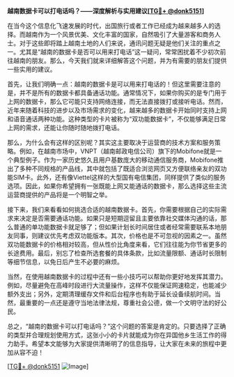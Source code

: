 **越南数据卡可以打电话吗？——深度解析与实用建议[[TG💪+ @donk5151](https://t.me/s/donk5151)]**

在当今这个信息化飞速发展的时代，出国旅行或者工作已经成为越来越多人的选择。而越南作为一个风景优美、文化丰富的国家，自然吸引了大量游客和商务人士。对于这些即将踏上越南土地的人们来说，通讯问题无疑是他们关注的重点之一。尤其是“越南的数据卡是否可以用来打电话”这一疑问，常常困扰着不少初次前往越南的朋友。那么，今天我们就来详细解答这个问题，并为有需要的朋友们提供一些实用的建议。

首先，让我们明确一点：越南的数据卡是可以用来打电话的！但这里需要注意的是，并不是所有的数据卡都具备通话功能。通常情况下，如果你购买的是专门用于上网的数据卡，那么它可能只支持网络连接，而无法直接拨打或接听电话。然而，近年来随着科技的进步以及市场需求的变化，越来越多的数据卡开始同时支持上网和语音通话两种功能。这种类型的卡片被称为“双功能数据卡”，不仅能够满足日常上网的需求，还能让你随时随地拨打电话。

那么，为什么会有这样的区别呢？其实这主要取决于运营商的技术方案和服务策略。例如，在越南市场中，VNPT（越南邮政电信公司）旗下的Mobifone就是一个典型例子。作为一家历史悠久且用户基数庞大的移动通信服务商，Mobifone推出了多种不同规格的产品线，其中就包括了既适合浏览网页又方便联络亲友的双功能SIM卡。此外，还有像Viettel这样的大型国有电信集团，同样提供了类似的服务选项。因此，如果你希望拥有一张既能上网又能通话的数据卡，那么选择这些主流运营商提供的产品将是一个明智之举。

接下来，我们来看看如何挑选合适的越南数据卡。首先，你需要根据自己的实际需求来决定是否需要通话功能。如果只是短期逗留且主要依靠社交媒体沟通的话，那么普通的单功能数据卡就足够了；但如果计划长时间居住或者经常需要联系本地朋友同事，则建议优先考虑双功能版本。其次，价格也是不可忽视的因素之一。虽然双功能数据卡的价格相对较高，但从性价比角度来看，它们往往能为你节省更多的长途费用。最后，别忘了检查所选套餐的具体条款，比如流量限额、通话时长限制等细节信息，以免日后产生不必要的麻烦。

当然，在使用越南数据卡的过程中还有一些小技巧可以帮助你更好地发挥其潜力。例如，尽量避免在高峰时段进行大流量操作，这样不仅能保证网速稳定，也能减少额外支出；另外，定期清理缓存文件和后台程序也有助于延长设备续航时间。当然，最重要的一点还是遵守当地法律法规，尊重社会公德，做一个文明守法的好公民。

总之，“越南的数据卡可以打电话吗？”这个问题的答案是肯定的。只要选择了正确的类型并合理规划使用方式，这张小小的卡片就能成为你在异国他乡生活工作的得力助手。希望本文能够为大家提供清晰明了的信息指导，让大家在未来的旅程中更加从容不迫！

[[TG💪+ @donk5151](https://t.me/s/donk5151) ![Image](https://i.postimg.cc/rwNCRYN7/Snipaste-2025-04-30-17-27-05.png)]